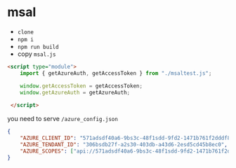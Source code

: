 # msal


* `clone`
* `npm i`
* `npm run build`
* copy `msal.js`

```html
<script type="module">
    import { getAzureAuth, getAccessToken } from "./msaltest.js";

    window.getAccessToken = getAccessToken;
    window.getAzureAuth = getAzureAuth;
  
 </script>

```

you need to serve `/azure_config.json`

```json
{
    "AZURE_CLIENT_ID": "571adsdf40a6-9bs3c-48f1sdd-9fd2-1471b761f2dddf84",
    "AZURE_TENDANT_ID": "306bsdb27f-a2s30-403db-a43d6-2esd5cd45b8ec0",
    "AZURE_SCOPES": ["api://571adsdf40a6-9bs3c-48f1sdd-9fd2-1471b761f2dddf84/api", "User.Read"]
}
```